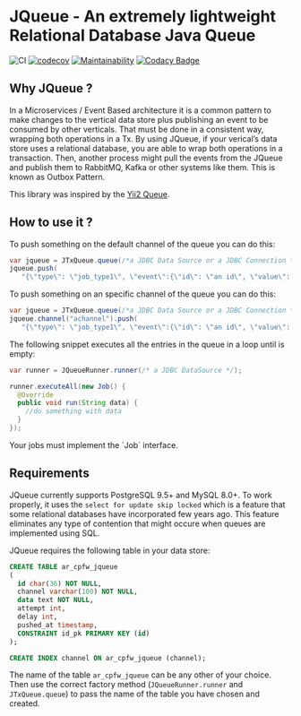 # JQueue - An extremely lightweight Relational Database Java Queue

![CI](https://github.com/enriquemolinari/jqueue/actions/workflows/tests.yml/badge.svg) [![codecov](https://codecov.io/gh/enriquemolinari/jqueue/branch/main/graph/badge.svg?token=GXRDRAK5GH)](https://codecov.io/gh/enriquemolinari/jqueue) [![Maintainability](https://api.codeclimate.com/v1/badges/c5c3e4a53ba6faf2d9cc/maintainability)](https://codeclimate.com/github/enriquemolinari/jqueue/maintainability) [![Codacy Badge](https://app.codacy.com/project/badge/Grade/b53906357ca24c369a3d23cffbad231c)](https://www.codacy.com/gh/enriquemolinari/jqueue/dashboard?utm_source=github.com&amp;utm_medium=referral&amp;utm_content=enriquemolinari/jqueue&amp;utm_campaign=Badge_Grade)

## Why JQueue ?

In a Microservices / Event Based architecture it is a common pattern to make changes to the vertical data store plus publishing an event to be consumed by other verticals. That must be done in a consistent way, wrapping both operations in a Tx. By using JQueue, if your verical’s data store uses a relational database, you are able to wrap both operations in a transaction. Then, another process might pull the events from the JQueue and publish them to RabbitMQ, Kafka or other systems like them. This is known as Outbox Pattern. 

This library was inspired by the [Yii2 Queue](https://github.com/yiisoft/yii2-queue/).

## How to use it ?

To push something on the default channel of the queue you can do this:

```java
var jqueue = JTxQueue.queue(/*a JDBC Data Source or a JDBC Connection */);
jqueue.push(
   "{\"type\": \"job_type1\", \"event\":{\"id\": \"an id\", \"value\": \"\" }}");
```

To push something on an specific channel of the queue you can do this:

```java
var jqueue = JTxQueue.queue(/*a JDBC Data Source or a JDBC Connection */);
jqueue.channel("achannel").push(
   "{\"type\": \"job_type1\", \"event\":{\"id\": \"an id\", \"value\": \"\" }}");
```

The following snippet executes all the entries in the queue in a loop until is empty:

```java
var runner = JQueueRunner.runner(/* a JDBC DataSource */);

runner.executeAll(new Job() {
  @Override
  public void run(String data) {
	//do something with data
  }
});
```

Your jobs must implement the ´Job´ interface.

## Requirements

JQueue currently supports PostgreSQL 9.5+ and MySQL 8.0+. To work properly, it uses the `select for update skip locked` which is a feature that some relational databases have incorporated few years ago. This feature eliminates any type of contention that might occure when queues are implemented using SQL.

JQueue requires the following table in your data store:

```sql
CREATE TABLE ar_cpfw_jqueue
( 
  id char(36) NOT NULL,
  channel varchar(100) NOT NULL,
  data text NOT NULL,
  attempt int,
  delay int,
  pushed_at timestamp,
  CONSTRAINT id_pk PRIMARY KEY (id)
);

CREATE INDEX channel ON ar_cpfw_jqueue (channel); 
```

The name of the table `ar_cpfw_jqueue` can be any other of your choice. Then use the correct factory method (`JQueueRunner.runner` and `JTxQueue.queue`) to pass the name of the table you have chosen and created.  
